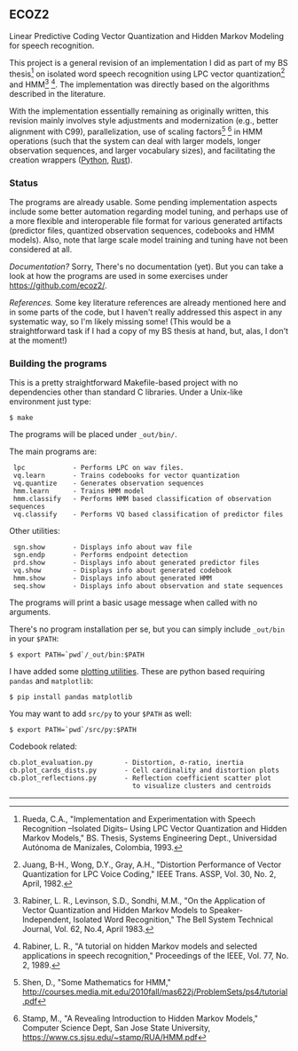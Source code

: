 ## ECOZ2

Linear Predictive Coding Vector Quantization and
Hidden Markov Modeling for speech recognition.

This project is a general revision of an implementation I did as part
of my BS thesis[^ecoz] on isolated word speech recognition
using LPC vector quantization[^juang82] and HMM[^rab83] [^rab89].
The implementation was directly based on the algorithms described
in the literature.

With the implementation essentially remaining as originally written,
this revision mainly involves style adjustments and modernization
(e.g., better alignment with C99), parallelization,
use of scaling factors[^shen] [^stamp] in HMM operations
(such that the system can deal with larger models, longer observation
sequences, and larger vocabulary sizes),
and facilitating the creation wrappers
([Python](https://github.com/ecoz2/ecoz2py),
[Rust](https://github.com/ecoz2/ecoz2rs)).


### Status

The programs are already usable.
Some pending implementation aspects include some better automation
regarding model tuning, and perhaps use of a more flexible and
interoperable file format for various generated artifacts
(predictor files, quantized observation sequences, codebooks and HMM models).
Also, note that large scale model training and tuning have not been
considered at all.

*Documentation?* Sorry, There's no documentation (yet).
But you can take a look at how the programs are used in some exercises
under https://github.com/ecoz2/.

*References.*  Some key literature references are already mentioned here
and in some parts of the code, but I haven't really addressed this
aspect in any systematic way, so I'm likely missing some!
(This would be a straightforward task if I had a copy of my BS thesis
at hand, but, alas, I don't at the moment!)


### Building the programs

This is a pretty straightforward Makefile-based project with
no dependencies other than standard C libraries.
Under a Unix-like environment just type:

```
$ make
```

The programs will be placed under `_out/bin/`.

The main programs are:

```
 lpc            - Performs LPC on wav files.
 vq.learn       - Trains codebooks for vector quantization
 vq.quantize    - Generates observation sequences
 hmm.learn      - Trains HMM model
 hmm.classify   - Performs HMM based classification of observation sequences
 vq.classify    - Performs VQ based classification of predictor files
```

Other utilities:

```
 sgn.show       - Displays info about wav file
 sgn.endp       - Performs endpoint detection
 prd.show       - Displays info about generated predictor files
 vq.show        - Displays info about generated codebook
 hmm.show       - Displays info about generated HMM
 seq.show       - Displays info about observation and state sequences
```

The programs will print a basic usage message when called with no arguments.

There's no program installation per se, but you can simply include
`_out/bin` in your `$PATH`:

```
$ export PATH=`pwd`/_out/bin:$PATH
```

I have added some [plotting utilities](src/py/). 
These are python based requiring `pandas` and `matplotlib`:

```
$ pip install pandas matplotlib 
``` 

You may want to add `src/py` to your `$PATH` as well:

```
$ export PATH=`pwd`/src/py:$PATH
```

Codebook related:

```
cb.plot_evaluation.py        - Distortion, σ-ratio, inertia
cb.plot_cards_dists.py       - Cell cardinality and distortion plots
cb.plot_reflections.py       - Reflection coefficient scatter plot
                               to visualize clusters and centroids
```

----

[^ecoz]: Rueda, C.A.,
"Implementation and Experimentation with Speech Recognition
–Isolated Digits– Using LPC Vector
Quantization and Hidden Markov Models," BS. Thesis,
Systems Engineering Dept.,
Universidad Autónoma de Manizales, Colombia, 1993.

[^juang82]: Juang, B-H., Wong, D.Y., Gray, A.H.,
"Distortion Performance of Vector Quantization for LPC Voice Coding,"
IEEE Trans. ASSP, Vol. 30, No. 2, April, 1982.

[^rab83]: Rabiner, L. R., Levinson, S.D., Sondhi, M.M.,
"On the Application of Vector Quantization and Hidden Markov Models to
Speaker-Independent, Isolated Word Recognition,"
The Bell System Technical Journal, Vol. 62, No.4, April 1983.

[^rab89]: Rabiner, L. R., "A tutorial on hidden Markov models and
selected applications in speech recognition,"
Proceedings of the IEEE, Vol. 77, No. 2, 1989.

[^shen]: Shen, D., "Some Mathematics for HMM,"
http://courses.media.mit.edu/2010fall/mas622j/ProblemSets/ps4/tutorial.pdf

[^stamp]: Stamp, M., "A Revealing Introduction to Hidden Markov
Models," Computer Science Dept, San Jose State University,
https://www.cs.sjsu.edu/~stamp/RUA/HMM.pdf
